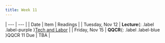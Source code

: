 ```yaml
---
title: Week 11
---
```


| --- | --- |
| Date | Item | Readings |
| Tuesday, Nov 12 | **Lecture**{: .label .label-purple }[Tech and Labor](#) |
| Friday, Nov 15 | **QQCR**{: .label .label-blue }QQCR 11 Due | TBA |